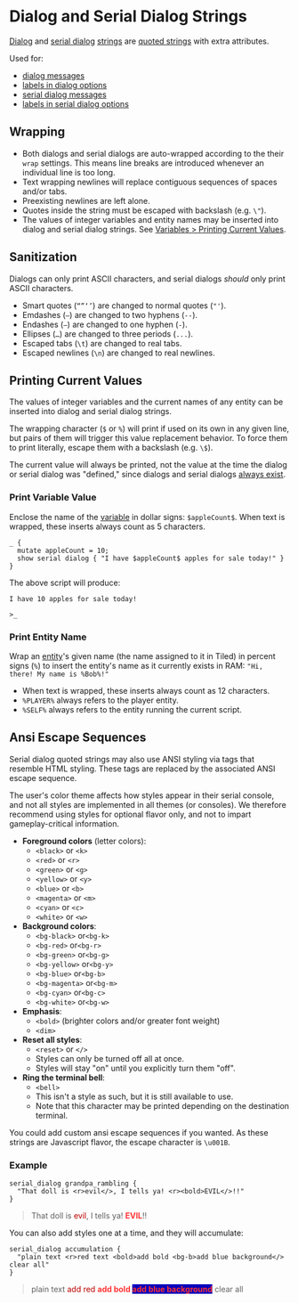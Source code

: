 # Dialog and Serial Dialog Strings

[Dialog](dialogs) and [serial dialog](serial_dialogs) [strings](primitive_types#strings) are [quoted strings](primitive_types#quoted-string) with extra attributes.

Used for:

- [dialog messages](dialogs#dialog-message)
- [labels in dialog options](dialogs#dialog-option)
- [serial dialog messages](serial_dialogs#serial-dialog-message)
- [labels in serial dialog options](serial_dialogs#serial-dialog-option)

## Wrapping

- Both dialogs and serial dialogs are auto-wrapped according to the their `wrap` settings. This means line breaks are introduced whenever an individual line is too long.
- Text wrapping newlines will replace contiguous sequences of spaces and/or tabs.
- Preexisting newlines are left alone.
- Quotes inside the string must be escaped with backslash (e.g. `\"`).
- The values of integer variables and entity names may be inserted into dialog and serial dialog strings. See [Variables > Printing Current Values](state#printing-current-values).

## Sanitization

Dialogs can only print ASCII characters, and serial dialogs *should* only print ASCII characters.

- Smart quotes (`“”‘’`) are changed to normal quotes (`"'`).
- Emdashes (`—`) are changed to two hyphens (`--`).
- Endashes (`–`) are changed to one hyphen (`-`).
- Ellipses (`…`) are changed to three periods (`...`).
- Escaped tabs (`\t`) are changed to real tabs.
- Escaped newlines (`\n`) are changed to real newlines.

## Printing Current Values

The values of integer variables and the current names of any entity can be inserted into dialog and serial dialog strings.

The wrapping character (`$` or `%`) will print if used on its own in any given line, but pairs of them will trigger this value replacement behavior. To force them to print literally, escape them with a backslash (e.g. `\$`).

The current value will always be printed, not the value at the time the dialog or serial dialog was "defined," since dialogs and serial dialogs [always exist](syntax_scopes#project-scope).

### Print Variable Value

Enclose the name of the [variable](state#integer-variables) in dollar signs: `$appleCount$`. When text is wrapped, these inserts always count as 5 characters.

```mgs
_ {
  mutate appleCount = 10;
  show serial dialog { "I have $appleCount$ apples for sale today!" }
}
```

The above script will produce:

```
I have 10 apples for sale today!

>_
```

### Print Entity Name

Wrap an [entity](entities)'s given name (the name assigned to it in Tiled) in percent signs (`%`) to insert the entity's name as it currently exists in RAM: `"Hi, there! My name is %Bob%!"`

- When text is wrapped, these inserts always count as 12 characters.
- `%PLAYER%` always refers to the player entity.
- `%SELF%` always refers to the entity running the current script.

## Ansi Escape Sequences

Serial dialog quoted strings may also use ANSI styling via tags that resemble HTML styling. These tags are replaced by the associated ANSI escape sequence.

The user's color theme affects how styles appear in their serial console, and not all styles are implemented in all themes (or consoles). We therefore recommend using styles for optional flavor only, and not to impart gameplay-critical information.

- **Foreground colors** (letter colors):
	- `<black>` or `<k>`
	- `<red>` or `<r>`
	- `<green>` or `<g>`
	- `<yellow>` or `<y>`
	- `<blue>` or `<b>`
	- `<magenta>` or `<m>`
	- `<cyan>` or `<c>`
	- `<white>` or `<w>`
- **Background colors**:
	- `<bg-black>` or`<bg-k>`
	- `<bg-red>` or`<bg-r>`
	- `<bg-green>` or`<bg-g>`
	- `<bg-yellow>` or`<bg-y>`
	- `<bg-blue>` or`<bg-b>`
	- `<bg-magenta>` or`<bg-m>`
	- `<bg-cyan>` or`<bg-c>`
	- `<bg-white>` or`<bg-w>`
- **Emphasis**:
	- `<bold>` (brighter colors and/or greater font weight)
	- `<dim>`
- **Reset all styles**:
	- `<reset>` or `</>`
	- Styles can only be turned off all at once.
	- Styles will stay "on" until you explicitly turn them "off".
- **Ring the terminal bell**:
	- `<bell>`
	- This isn't a style as such, but it is still available to use.
	- Note that this character may be printed depending on the destination terminal.

You could add custom ansi escape sequences if you wanted. As these strings are Javascript flavor, the escape character is `\u001B`.

### Example

```mgs
serial_dialog grandpa_rambling {
  "That doll is <r>evil</>, I tells ya! <r><bold>EVIL</>!!"
}
```

> That doll is <span style="color:#b00;">evil</span>, I tells ya! <span style="color:#f33;font-weight:bold;">EVIL</span>!!

You can also add styles one at a time, and they will accumulate:

```mgs
serial_dialog accumulation {
  "plain text <r>red text <bold>add bold <bg-b>add blue background</> clear all"
}
```

> plain text <span style="color:#b00;">add red </span><span style="color:#f33;font-weight:bold;">add bold </span><span style="color:#f33;font-weight:bold;background-color:#00b">add blue background</span> clear all
